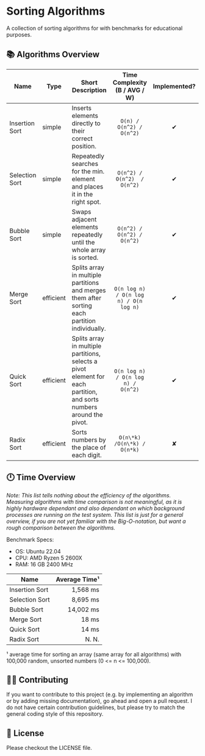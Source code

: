 # Sorting Algorithms

A collection of sorting algorithms for with benchmarks for educational purposes.

## 📚 Algorithms Overview

| Name           | Type      | Short Description                                                                                                    |   Time Complexity <br/> (B / AVG / W)    |  Implemented?  |
|----------------|-----------|----------------------------------------------------------------------------------------------------------------------|:----------------------------------------:|:--------------:|
| Insertion Sort | simple    | Inserts elements directly to their correct position.                                                                 |         `O(n) / O(n^2) / O(n^2)`         |       ✔        |
| Selection Sort | simple    | Repeatedly searches for the min. element and places it in the right spot.                                            |       `O(n^2) / O(n^2)  / O(n^2)`        |       ✔        |
| Bubble Sort    | simple    | Swaps adjacent elements repeatedly until the whole array is sorted.                                                  |        `O(n^2) / O(n^2) / O(n^2)`        |       ✔        |
| Merge Sort     | efficient | Splits array in multiple partitions and merges them after sorting each partition individually.                       |  `O(n log n) / O(n log n) / O(n log n)`  |       ✔        |
| Quick Sort     | efficient | Splits array in multiple partitions, selects a pivot element for each partition, and sorts numbers around the pivot. |    `O(n log n) / O(n log n) / O(n^2)`    |       ✔        |
| Radix Sort     | efficient | Sorts numbers by the place of each digit.                                                                            |       `O(n\*k) /O(n\*k) / O(n*k)`        |       ✘        |

## 🕛 Time Overview

*Note: This list tells nothing about the efficiency of the algorithms. Measuring algorithms with time comparison is not
meaningful, as it is highly hardware dependant and also dependant on which background processes are running on the test
system. This list is just for a general overview, if you are not yet familiar with the Big-O-notation, but want a rough
comparison between the algorithms.*

Benchmark Specs:

- OS: Ubuntu 22.04
- CPU: AMD Ryzen 5 2600X
- RAM: 16 GB 2400 MHz

| Name           | Average Time¹ |
|----------------|--------------:|
| Insertion Sort |      1,568 ms |
| Selection Sort |      8,695 ms |
| Bubble Sort    |     14,002 ms |
| Merge Sort     |         18 ms |
| Quick Sort     |         14 ms |
| Radix Sort     |         N. N. |

¹ average time for sorting an array (same array for all algorithms) with 100,000 random, unsorted numbers (0 <= n <= 100,000).

## 💁🏻 Contributing

If you want to contribute to this project (e.g. by implementing an algorithm or by adding missing documentation), go ahead and open a pull request. 
I do not have certain contribution guidelines, but please try to match the general coding style of this repository.

##  License
Please checkout the LICENSE file.
